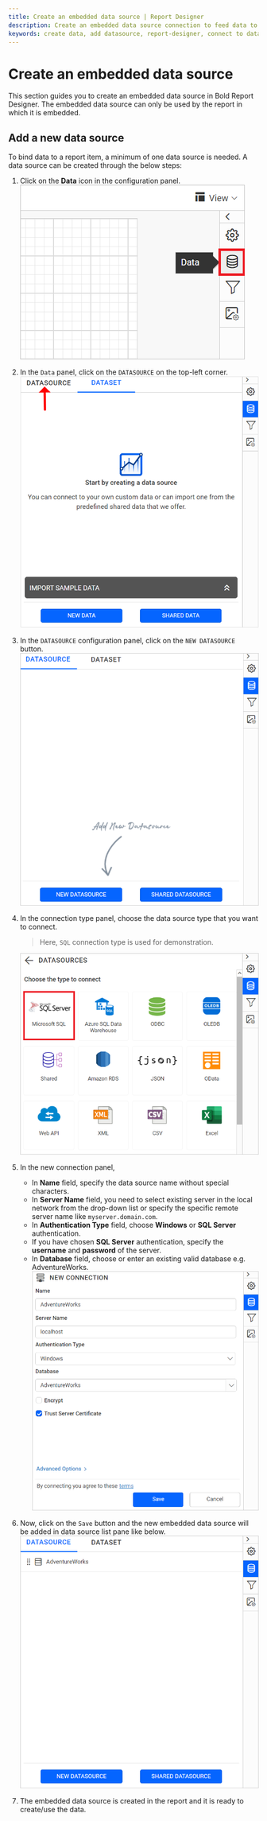 ```yaml
---
title: Create an embedded data source | Report Designer
description: Create an embedded data source connection to feed data to the report and to visualize the data using report items in Bold Report Designer 
keywords: create data, add datasource, report-designer, connect to data, embedded data sources, ssrs, reporting
---
```


# Create an embedded data source

This section guides you to create an embedded data source in Bold Report Designer. The embedded data source can only be used by the report in which it is embedded.

## Add a new data source

To bind data to a report item, a minimum of one data source is needed. A data source can be created through the below steps:

1. Click on the **Data** icon in the configuration panel.
   ![Data icon configuration panel](/static/assets/on-premise/images/report-designer/manage-data/datasource/data-icon-configuration-panel.png#width=414px)
2. In the `Data` panel, click on the `DATASOURCE` on the top-left corner.
   ![Data panel switcher icon](/static/assets/on-premise/images/report-designer/manage-data/datasource/data-panel-switcher-icon.png#width=474px)
3. In the `DATASOURCE` configuration panel, click on the `NEW DATASOURCE` button.
   ![New data source panel](/static/assets/on-premise/images/report-designer/manage-data/datasource/new-data-source-panel.PNG#width=491px)
4. In the connection type panel, choose the data source type that you want to connect.
   > Here, `SQL` connection type is used for demonstration.

   ![Connection types panel](/static/assets/on-premise/images/report-designer/manage-data/datasource/connection-types-panel.png#width=513px)
5. In the new connection panel,
    * In **Name** field, specify the data source name without special characters.
    * In **Server Name** field, you need to select existing server in the local network from the drop-down list or specify the specific remote server name like `myserver.domain.com`.
    * In **Authentication Type** field, choose **Windows** or **SQL Server** authentication.
    * If you have chosen **SQL Server** authentication, specify the **username** and **password** of the server.
    * In **Database** field, choose or enter an existing valid database e.g. AdventureWorks.
      ![New connection panel](/static/assets/on-premise/images/report-designer/manage-data/datasource/save-new-data-source.png#width=482px)
6. Now, click on the `Save` button and the new embedded data source will be added in data source list pane like below.
   ![Data source list view](/static/assets/on-premise/images/report-designer/manage-data/datasource/data-source-list-view.png#width=513px)
7. The embedded data source is created in the report and it is ready to create/use the data.
